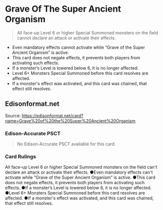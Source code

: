 # Grave Of The Super Ancient Organism

> All face-up Level 6 or higher Special Summoned monsters on the field cannot declare an attack or activate their effects.

*   Even mandatory effects cannot activate while “Grave of the Super Ancient Organism” is active.
*   This card does not negate effects, it prevents both players from activating such effects.
*   If a monster’s Level is lowered below 6, it is no longer affected.
*   Level 6+ Monsters Special Summoned before this card resolves are affected.
*   If a monster's effect was activated, and this card was chained, that effect still resolves.

## Edisonformat.net

Source: https://edisonformat.net/card?name=Grave%20of%20the%20Super%20Ancient%20Organism

### Edison-Accurate PSCT

> No Edison-Accurate PSCT available for this card.

### Card Rulings

All face-up Level 6 or higher Special Summoned monsters on the field can't declare an attack or activate their effects.
●Even mandatory effects can't activate while “Grave of the Super Ancient Organism” is active.
●This card does not negate effects, it prevents both players from activating such effects.
●If a monster’s Level is lowered below 6, it is no longer affected.
●Level 6+ Monsters Special Summoned before this card resolves are affected.
●If a monster's effect was activated, and this card was chained, that effect still resolves.
            
